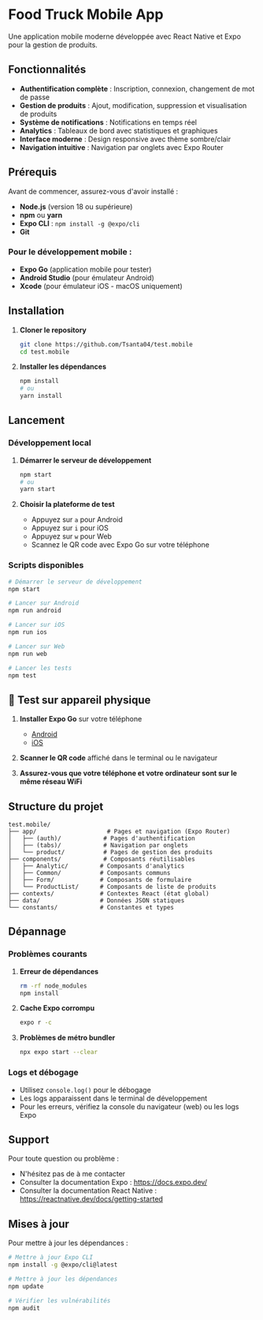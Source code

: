 # Food Truck Mobile App

Une application mobile moderne développée avec React Native et Expo pour la gestion de produits.

## Fonctionnalités

- **Authentification complète** : Inscription, connexion, changement de mot de passe
- **Gestion de produits** : Ajout, modification, suppression et visualisation de produits
- **Système de notifications** : Notifications en temps réel
- **Analytics** : Tableaux de bord avec statistiques et graphiques
- **Interface moderne** : Design responsive avec thème sombre/clair
- **Navigation intuitive** : Navigation par onglets avec Expo Router

## Prérequis

Avant de commencer, assurez-vous d'avoir installé :

- **Node.js** (version 18 ou supérieure)
- **npm** ou **yarn**
- **Expo CLI** : `npm install -g @expo/cli`
- **Git**

### Pour le développement mobile :
- **Expo Go** (application mobile pour tester)
- **Android Studio** (pour émulateur Android)
- **Xcode** (pour émulateur iOS - macOS uniquement)

## Installation

1. **Cloner le repository**
   ```bash
   git clone https://github.com/Tsanta04/test.mobile
   cd test.mobile
   ```

2. **Installer les dépendances**
   ```bash
   npm install
   # ou
   yarn install
   ```

## Lancement

### Développement local

1. **Démarrer le serveur de développement**
   ```bash
   npm start
   # ou
   yarn start
   ```

2. **Choisir la plateforme de test**
   - Appuyez sur `a` pour Android
   - Appuyez sur `i` pour iOS
   - Appuyez sur `w` pour Web
   - Scannez le QR code avec Expo Go sur votre téléphone

### Scripts disponibles

```bash
# Démarrer le serveur de développement
npm start

# Lancer sur Android
npm run android

# Lancer sur iOS
npm run ios

# Lancer sur Web
npm run web

# Lancer les tests
npm test
```

## 📱 Test sur appareil physique

1. **Installer Expo Go** sur votre téléphone
   - [Android](https://play.google.com/store/apps/details?id=host.exp.exponent)
   - [iOS](https://apps.apple.com/app/expo-go/id982107779)

2. **Scanner le QR code** affiché dans le terminal ou le navigateur

3. **Assurez-vous que votre téléphone et votre ordinateur sont sur le même réseau WiFi**

## Structure du projet

```
test.mobile/
├── app/                    # Pages et navigation (Expo Router)
│   ├── (auth)/            # Pages d'authentification
│   ├── (tabs)/            # Navigation par onglets
│   └── product/           # Pages de gestion des produits
├── components/            # Composants réutilisables
│   ├── Analytic/         # Composants d'analytics
│   ├── Common/           # Composants communs
│   ├── Form/             # Composants de formulaire
│   └── ProductList/      # Composants de liste de produits
├── contexts/             # Contextes React (état global)
├── data/                 # Données JSON statiques
└── constants/            # Constantes et types
```


## Dépannage

### Problèmes courants

1. **Erreur de dépendances**
   ```bash
   rm -rf node_modules
   npm install
   ```

2. **Cache Expo corrompu**
   ```bash
   expo r -c
   ```

3. **Problèmes de métro bundler**
   ```bash
   npx expo start --clear
   ```

### Logs et débogage

- Utilisez `console.log()` pour le débogage
- Les logs apparaissent dans le terminal de développement
- Pour les erreurs, vérifiez la console du navigateur (web) ou les logs Expo


## Support

Pour toute question ou problème :
- N'hésitez pas de à me contacter
- Consulter la documentation Expo : https://docs.expo.dev/
- Consulter la documentation React Native : https://reactnative.dev/docs/getting-started


##  Mises à jour

Pour mettre à jour les dépendances :

```bash
# Mettre à jour Expo CLI
npm install -g @expo/cli@latest

# Mettre à jour les dépendances
npm update

# Vérifier les vulnérabilités
npm audit
```
